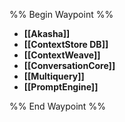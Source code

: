%% Begin Waypoint %%
- **[[Akasha]]**
- **[[ContextStore DB]]**
- **[[ContextWeave]]**
- **[[ConversationCore]]**
- **[[Multiquery]]**
- **[[PromptEngine]]**

%% End Waypoint %%

